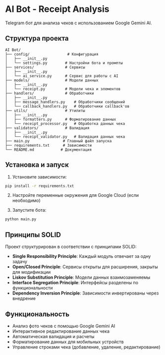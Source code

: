 # AI Bot - Receipt Analysis

Telegram бот для анализа чеков с использованием Google Gemini AI.

## Структура проекта

```
AI Bot/
├── config/                 # Конфигурация
│   ├── __init__.py
│   └── settings.py        # Настройки бота и промпты
├── services/              # Сервисы
│   ├── __init__.py
│   └── ai_service.py      # Сервис для работы с AI
├── models/                # Модели данных
│   ├── __init__.py
│   └── receipt.py         # Модели чека и элементов
├── handlers/              # Обработчики
│   ├── __init__.py
│   ├── message_handlers.py    # Обработчики сообщений
│   └── callback_handlers.py   # Обработчики callback'ов
├── utils/                 # Утилиты
│   ├── __init__.py
│   ├── formatters.py      # Форматирование данных
│   └── receipt_processor.py   # Обработка данных чека
├── validators/            # Валидация
│   ├── __init__.py
│   └── receipt_validator.py   # Валидация данных чека
├── main.py               # Главный файл запуска
├── requirements.txt      # Зависимости
└── README.md            # Документация
```

## Установка и запуск

1. Установите зависимости:
```bash
pip install -r requirements.txt
```

2. Настройте переменные окружения для Google Cloud (если необходимо)

3. Запустите бота:
```bash
python main.py
```

## Принципы SOLID

Проект структурирован в соответствии с принципами SOLID:

- **Single Responsibility Principle**: Каждый модуль отвечает за одну задачу
- **Open/Closed Principle**: Сервисы открыты для расширения, закрыты для модификации
- **Liskov Substitution Principle**: Модели данных взаимозаменяемы
- **Interface Segregation Principle**: Интерфейсы разделены по функциональности
- **Dependency Inversion Principle**: Зависимости инвертированы через внедрение

## Функциональность

- Анализ фото чеков с помощью Google Gemini AI
- Интерактивное редактирование данных чека
- Автоматическая валидация и расчеты
- Форматирование данных для мобильных устройств
- Управление строками чека (добавление, удаление, редактирование)
